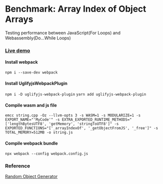 # Benchmark: Array Index of Object Arrays
Testing performance between JavaScript(For Loops) and Webassembly(Do...While Loops)

### [Live demo](https://togekk.github.io/wasm/array_index_of_object_array_benchmark/)

#### Install webpack
`npm i --save-dev webpack`

#### Install UglifyjsWebpackPlugin
`npm i -D uglifyjs-webpack-plugin`
`yarn add uglifyjs-webpack-plugin`

#### Compile wasm and js file
`emcc string.cpp -Oz --llvm-opts 3 -s WASM=1 -s MODULARIZE=1 -s EXPORT_NAME="'MyCode'" -s EXTRA_EXPORTED_RUNTIME_METHODS="['lengthBytesUTF8', 'getMemory', 'stringToUTF8']" -s EXPORTED_FUNCTIONS="['_arrayIndexOf', '_getObjectFromJS', '_free']" -s TOTAL_MEMORY=512MB -o string.js`

#### Compile webpack bundle
`npx webpack --config webpack.config.js`


### Reference
[Random Object Generator](https://stackoverflow.com/questions/2443901/random-object-generator-in-javascript)
